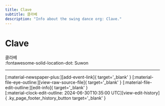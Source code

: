 ```yaml
---
title: Clave
subtitle: 클라베
description: "Info about the swing dance org: Clave."
---
```


# Clave

클라베  
:fontawesome-solid-location-dot: Suwon  


---

<div class="ky_page_footer" markdown>
<div class="ky_page_footer_trailing" markdown="span">
[:material-newspaper-plus:][add-event-link]{ target='_blank' }
[:material-file-eye-outline:][view-raw-source-file]{ target='_blank' }
[:material-file-edit-outline:][edit-info]{ target='_blank' }
</div>
<div class="ky_page_footer_leading" markdown="span">
[:material-clock-edit-outline: 2024-06-30T10:35:00 UTC][view-edit-history]{ .ky_page_footer_history_button target='_blank' }
</div>
</div>

[add-event-link]: https://github.com/swingdance/events/issues/new?assignees=&labels=add+event&projects=&template=02-add_entity.yml&title=%5Bko_KR%5D%20Add%20Event%3A%20%3CName%3E&region=ko_KR&province=Suwon&city=Suwon&org_id=clave "Add Event"
[view-raw-source-file]: https://github.com/swingdance/orgs/blob/main/ko_KR/clave.json "View Raw Source File"
[edit-info]: https://github.com/swingdance/orgs/issues/new?assignees=&labels=update+org&projects=&template=03-update_entity.yml&title=%5Bko_KR%5D%20Update%20Org%3A%20Clave&region=ko_KR&id=clave&name=Clave "Edit Info"

[view-edit-history]: https://github.com/swingdance/orgs/commits/main/ko_KR/clave.json "View Edit History"
